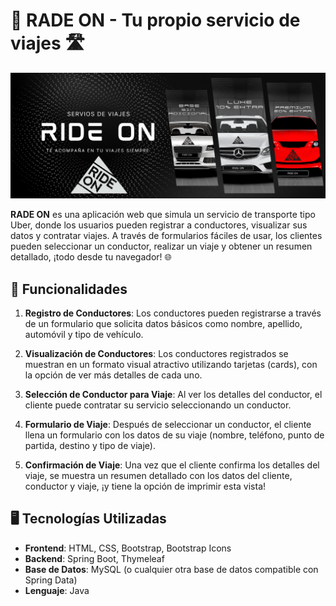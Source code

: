 # 🚗 **RADE ON** - Tu propio servicio de viajes 🛣️

![Baneer principal](https://raw.githubusercontent.com/IvanBrianCruz/Uber_Clon/refs/heads/master/src/main/resources/static/img/banner-github.png?) 


**RADE ON** es una aplicación web que simula un servicio de transporte tipo Uber, donde los usuarios pueden registrar a conductores, visualizar sus datos y contratar viajes. A través de formularios fáciles de usar, los clientes pueden seleccionar un conductor, realizar un viaje y obtener un resumen detallado, ¡todo desde tu navegador! 🌐

## 🚀 Funcionalidades

1. **Registro de Conductores**: Los conductores pueden registrarse a través de un formulario que solicita datos básicos como nombre, apellido, automóvil y tipo de vehículo.
   
2. **Visualización de Conductores**: Los conductores registrados se muestran en un formato visual atractivo utilizando tarjetas (cards), con la opción de ver más detalles de cada uno.

3. **Selección de Conductor para Viaje**: Al ver los detalles del conductor, el cliente puede contratar su servicio seleccionando un conductor.

4. **Formulario de Viaje**: Después de seleccionar un conductor, el cliente llena un formulario con los datos de su viaje (nombre, teléfono, punto de partida, destino y tipo de viaje).

5. **Confirmación de Viaje**: Una vez que el cliente confirma los detalles del viaje, se muestra un resumen detallado con los datos del cliente, conductor y viaje, ¡y tiene la opción de imprimir esta vista!

## 🖥️ **Tecnologías Utilizadas**

- **Frontend**: HTML, CSS, Bootstrap, Bootstrap Icons
- **Backend**: Spring Boot, Thymeleaf
- **Base de Datos**: MySQL (o cualquier otra base de datos compatible con Spring Data)
- **Lenguaje**: Java

